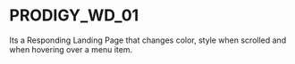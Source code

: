 # PRODIGY_WD_01
Its a Responding Landing Page that changes color, style when scrolled and when hovering over a menu item.

